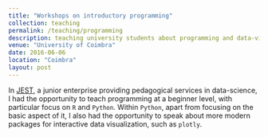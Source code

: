 ```yaml
---
title: "Workshops on introductory programming"
collection: teaching
permalink: /teaching/programming
description: teaching university students about programming and data-viz in `python` and `R`
venue: "University of Coimbra"
date: 2016-06-06
location: "Coimbra"
layout: post
---
```


In [JEST](http://jest.pt/), a junior enterprise providing pedagogical services in data-science, I had the opportunity to teach programming at a beginner level, with particular focus on `R` and `Python`. Within `Python`, apart from focusing on the basic aspect of it, I also had the opportunity to speak about more modern packages for interactive data visualization, such as `plotly`.
